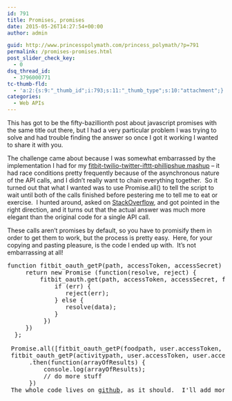 ```yaml
---
id: 791
title: Promises, promises
date: 2015-05-26T14:27:54+00:00
author: admin

guid: http://www.princesspolymath.com/princess_polymath/?p=791
permalink: /promises-promises.html
post_slider_check_key:
  - 0
dsq_thread_id:
  - 3796000771
tc-thumb-fld:
  - 'a:2:{s:9:"_thumb_id";i:793;s:11:"_thumb_type";s:10:"attachment";}'
categories:
  - Web APIs
---
```

This has got to be the fifty-bazillionth post about javascript promises with the same title out there, but I had a very particular problem I was trying to solve and had trouble finding the answer so once I got it working I wanted to share it with you.

The challenge came about because I was somewhat embarrassed by the implementation I had for my [fitbit-twilio-twitter-ifttt-phillipshue mashup](http://www.princesspolymath.com/princess_polymath/?p=787) &#8211; it had race conditions pretty frequently because of the asynchronous nature of the API calls, and I didn&#8217;t really want to chain everything together.  So it turned out that what I wanted was to use Promise.all() to tell the script to wait until both of the calls finished before pestering me to tell me to eat or exercise.  I hunted around, asked on [StackOverflow](http://stackoverflow.com/questions/30428045/using-promise-all-for-multiple-http-oauth-queries), and got pointed in the right direction, and it turns out that the actual answer was much more elegant than the original code for a single API call.

These calls aren&#8217;t promises by default, so you have to promisify them in order to get them to work, but the process is pretty easy.  Here, for your copying and pasting pleasure, is the code I ended up with.  It&#8217;s not embarrassing at all!

<pre>function fitbit_oauth_getP(path, accessToken, accessSecret) {
     return new Promise (function(resolve, reject) {
         fitbit_oauth.get(path, accessToken, accessSecret, function(err, data, res) {
             if (err) {
                reject(err);
             } else {
                resolve(data);
             }
          })
     })
  };

 Promise.all([fitbit_oauth_getP(foodpath, user.accessToken, user.accessSecret), 
 fitbit_oauth_getP(activitypath, user.accessToken, user.accessSecret)])
      .then(function(arrayOfResults) {
          console.log(arrayOfResults);
          // do more stuff
      })
 The whole code lives on <a href="https://github.com/synedra/fitfood">github</a>, as it should.  I'll add more functionality later, but for now, this should help you get started if you're trying to make a couple of web calls to APIs and process the results in one big clump at the end.</pre>